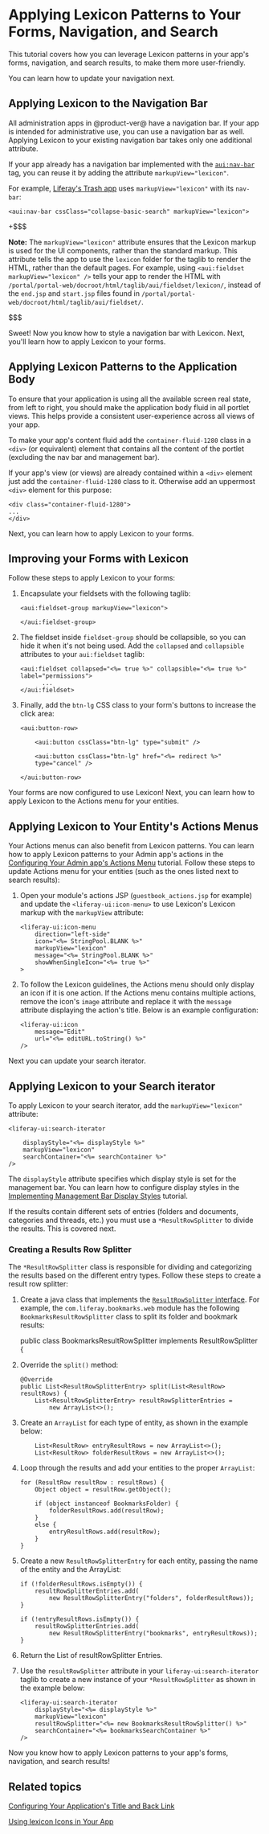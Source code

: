 # Applying Lexicon Patterns to Your Forms, Navigation, and Search [](id=applying-lexicon-patterns-to-forms-navigation-and-search)

This tutorial covers how you can leverage Lexicon patterns in your app's forms, 
navigation, and search results, to make them more user-friendly.

You can learn how to update your navigation next.

## Applying Lexicon to the Navigation Bar [](id=applying-lexicon-to-the-navigation-bar)

All administration apps in @product-ver@ have a navigation bar. If your app is 
intended for administrative use, you can use a navigation bar as well. Applying 
Lexicon to your existing navigation bar takes only one additional attribute. 

If your app already has a navigation bar implemented with the [`aui:nav-bar`](@platform-ref@/7.0-latest/taglibs/util-taglib/aui/nav-bar.html)
tag, you can reuse it by adding the attribute `markupView="lexicon"`.

For example, [Liferay's Trash app](https://github.com/liferay/liferay-portal/blob/7.0.x/modules/apps/web-experience/trash/trash-web/src/main/resources/META-INF/resources/navigation.jsp)
uses `markupView="lexicon"` with its `nav-bar`:

    <aui:nav-bar cssClass="collapse-basic-search" markupView="lexicon">

+$$$

**Note:** The `markupView="lexicon"` attribute ensures that the Lexicon markup 
is used for the UI components, rather than the standard markup. This attribute 
tells the app to use the `lexicon` folder for the taglib to render the HTML, 
rather than the default pages. For example, using 
`<aui:fieldset markupView="lexicon" />` tells your app to render the HTML with 
`/portal/portal-web/docroot/html/taglib/aui/fieldset/lexicon/`, instead of the 
`end.jsp` and `start.jsp` files found in 
`/portal/portal-web/docroot/html/taglib/aui/fieldset/`.

$$$

Sweet! Now you know how to style a navigation bar with Lexicon. Next, you'll 
learn how to apply Lexicon to your forms. 

## Applying Lexicon Patterns to the Application Body

To ensure that your application is using all the available screen real state, 
from left to right, you should make the application body fluid in all portlet 
views. This helps provide a consistent user-experience across all views of your 
app.

To make your app's content fluid add the `container-fluid-1280` class in a 
`<div>` (or equivalent) element that contains all the content of the portlet 
(excluding the nav bar and management bar).

If your app's view (or views) are already contained within a `<div>` element 
just add the `container-fluid-1280` class to it. Otherwise add an uppermost 
`<div>` element for this purpose:

    <div class="container-fluid-1280">
    ...
    </div>

Next, you can learn how to apply Lexicon to your forms.

## Improving your Forms with Lexicon [](id=improving-your-forms-with-lexicon)

Follow these steps to apply Lexicon to your forms:

1.  Encapsulate your fieldsets with the following taglib:

        <aui:fieldset-group markupView="lexicon">

        </aui:fieldset-group>

2.  The fieldset inside `fieldset-group` should be collapsible, so you can hide 
    it when it's not being used. Add the `collapsed` and `collapsible` 
    attributes to your `aui:fieldset` taglib:

        <aui:fieldset collapsed="<%= true %>" collapsible="<%= true %>"
        label="permissions">
              ...
        </aui:fieldset>

3.  Finally, add the `btn-lg` CSS class to your form's buttons to increase the 
    click area:

        <aui:button-row>

            <aui:button cssClass="btn-lg" type="submit" />

            <aui:button cssClass="btn-lg" href="<%= redirect %>"
            type="cancel" />

        </aui:button-row>

Your forms are now configured to use Lexicon! Next, you can learn how to apply 
Lexicon to the Actions menu for your entities. 

## Applying Lexicon to Your Entity's Actions Menus

Your Actions menus can also benefit from Lexicon patterns. You can learn how 
to apply Lexicon patterns to your Admin app's actions in the 
[Configuring Your Admin app's Actions Menu](/develop/tutorials/-/knowledge_base/7-0/configuring-your-admin-apps-actions-menu) 
tutorial. Follow these steps to update Actions menu for your entities 
(such as the ones listed next to search results):

1.  Open your module's actions JSP (`guestbook_actions.jsp` for example) and 
    update the `<liferay-ui:icon-menu>` to use Lexicon's Lexicon markup with the 
    `markupView` attribute:

        <liferay-ui:icon-menu
            direction="left-side"
            icon="<%= StringPool.BLANK %>"
            markupView="lexicon"
            message="<%= StringPool.BLANK %>"
            showWhenSingleIcon="<%= true %>"
        >

2.  To follow the Lexicon guidelines, the Actions menu should only display an 
    icon if it is one action. If the Actions menu contains multiple actions, 
    remove the icon's `image` attribute and replace it with the `message` 
    attribute displaying the action's title. Below is an example configuration:

        <liferay-ui:icon
            message="Edit"
            url="<%= editURL.toString() %>"
        />

Next you can update your search iterator.

## Applying Lexicon to your Search iterator

To apply Lexicon to your search iterator, add the `markupView="lexicon"` 
attribute:

    <liferay-ui:search-iterator

        displayStyle="<%= displayStyle %>"
        markupView="lexicon"
        searchContainer="<%= searchContainer %>"
    />

The `displayStyle` attribute specifies which display style is set for the 
management bar. You can learn how to configure display styles in the 
[Implementing Management Bar Display Styles](/develop/tutorials/-/knowledge_base/7-0/implementing-the-management-bar-display-styles) 
tutorial.

If the results contain different sets of entries (folders and documents, 
categories and threads, etc.) you must use a `*ResultRowSplitter` to divide the 
results. This is covered next. <!-- Is this a Lexicon Design pattern? -->

### Creating a Results Row Splitter

The `*ResultRowSplitter` class is responsible for dividing and categorizing the 
results based on the different entry types. Follow these steps to create a 
result row splitter:

1.  Create a java class that implements the [`ResultRowSplitter` interface](@platform-ref@/7.0-latest/javadocs/portal-kernel/com/liferay/portal/kernel/dao/search/ResultRowSplitter.html).
For example, the `com.liferay.bookmarks.web` module has the following 
`BookmarksResultRowSplitter` class to split its folder and bookmark results:

    public class BookmarksResultRowSplitter implements ResultRowSplitter {

2.  Override the `split()` method:

    	@Override
    	public List<ResultRowSplitterEntry> split(List<ResultRow> resultRows) {
    		List<ResultRowSplitterEntry> resultRowSplitterEntries =
    			new ArrayList<>();

3.  Create an `ArrayList` for each type of entity, as shown in the example below:

    		List<ResultRow> entryResultRows = new ArrayList<>();
    		List<ResultRow> folderResultRows = new ArrayList<>();

4.  Loop through the results and add your entities to the proper `ArrayList`:

        for (ResultRow resultRow : resultRows) {
        	Object object = resultRow.getObject();

        	if (object instanceof BookmarksFolder) {
        		folderResultRows.add(resultRow);
        	}
        	else {
        		entryResultRows.add(resultRow);
        	}
        }

5.  Create a new `ResultRowSplitterEntry` for each entity, passing the name of 
    the entity and the ArrayList:

        if (!folderResultRows.isEmpty()) {
        	resultRowSplitterEntries.add(
        		new ResultRowSplitterEntry("folders", folderResultRows));
        }

        if (!entryResultRows.isEmpty()) {
        	resultRowSplitterEntries.add(
        		new ResultRowSplitterEntry("bookmarks", entryResultRows));
        }

6.  Return the List of resultRowSplitter Entries.

7.  Use the `resultRowSplitter` attribute in your `liferay-ui:search-iterator` 
    taglib to create a new instance of your `*ResultRowSplitter` as shown in the 
    example below:

        <liferay-ui:search-iterator
            displayStyle="<%= displayStyle %>"
            markupView="lexicon"
            resultRowSplitter="<%= new BookmarksResultRowSplitter() %>"
            searchContainer="<%= bookmarksSearchContainer %>"
        />

Now you know how to apply Lexicon patterns to your app's forms, navigation, and 
search results!

## Related topics

[Configuring Your Application's Title and Back Link](/develop/tutorials/-/knowledge_base/7-0/configuring-your-applications-title-and-back-link)

[Using lexicon Icons in Your App](/develop/tutorials/-/knowledge_base/7-0/using-lexicon-icons-in-your-app)